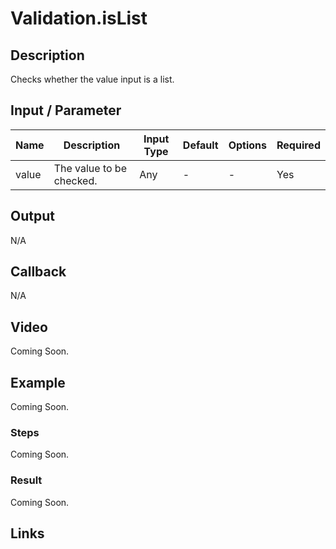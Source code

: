 # Validation.isList

## Description

Checks whether the value input is a list.

## Input / Parameter

| Name | Description | Input Type | Default | Options | Required |
| ------ | ------ | ------ | ------ | ------ | ------ |
| value | The value to be checked. | Any | - | - | Yes |

## Output

N/A

## Callback

N/A

## Video

Coming Soon.

## Example

Coming Soon.

### Steps

Coming Soon.

### Result

Coming Soon.

## Links